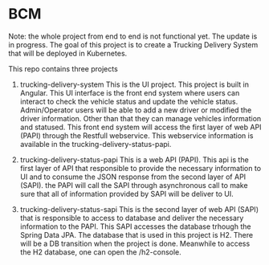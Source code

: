 # BCM

Note: the whole project from end to end is not functional yet. The update is in progress. 
The goal of this project is to create a Trucking Delivery System that will be deployed in Kubernetes.


This repo contains three projects
1. trucking-delivery-system
    This is the UI project. This project is built in Angular. This UI interface is the front end system where users can interact to check the vehicle status and update the vehicle status. Admin/Operator users will be able to add a new driver or modified the driver information. Other than that they can manage vehicles information and statused.
    This front end system will access the first layer of web API (PAPI) through the Restfull webservice. This webservice information is available in the trucking-delivery-status-papi.
    
2. trucking-delivery-status-papi
    This is a web API (PAPI). This api is the first layer of API that responsible to provide the necessary information to UI and to consume the JSON response from the second layer of API (SAPI). the PAPI will call the SAPI through asynchronous call to make sure that all of information provided by SAPI will be deliver to UI. 
    
3. trucking-delivery-status-sapi
    This is the second layer of web API (SAPI) that is responsible to access to database and deliver the necessary information to the PAPI. This SAPI accesses the database trhough the Spring Data JPA. The database that is used in this project is H2. There will be a DB transition when the project is done. Meanwhile to access the H2 database, one can open the <SAPI domain url>/h2-console.
